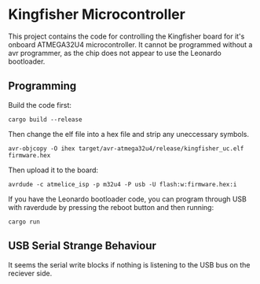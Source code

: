 # Kingfisher Microcontroller

This project contains the code for controlling the Kingfisher board for it's onboard ATMEGA32U4 microcontroller. It cannot be programmed without a avr programmer, as the chip does not appear to use the Leonardo bootloader.

## Programming

Build the code first: 

```
cargo build --release
```

Then change the elf file into a hex file and strip any uneccessary symbols.

```
avr-objcopy -O ihex target/avr-atmega32u4/release/kingfisher_uc.elf firmware.hex
```

Then upload it to the board:

```
avrdude -c atmelice_isp -p m32u4 -P usb -U flash:w:firmware.hex:i 
```

If you have the Leonardo bootloader code, you can program through USB with raverdude by pressing the reboot button and then running:

```
cargo run
```

## USB Serial Strange Behaviour

It seems the serial write blocks if nothing is listening to the USB bus on the reciever side. 